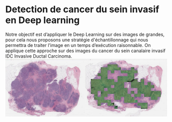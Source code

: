 # Detection de cancer du sein invasif en Deep learning  
Notre objectif est d’appliquer le Deep Learning sur des images de grandes, pour cela nous proposons une stratégie 
d'échantillonnage qui nous permettra de traiter l’image en un temps d’exécution raisonnable. On applique cette approche 
sur des images du cancer du sein canalaire invasif IDC Invasive Ductal Carcinoma.
![](https://raw.githubusercontent.com/djalil-asmd/sampling/master/de%CC%81tection.png)
